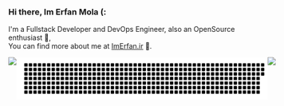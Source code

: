 ### Hi there, Im Erfan Mola (:  
  
  I'm a Fullstack Developer and DevOps Engineer, also an OpenSource enthusiast 💎,  
  You can find more about me at [ImErfan.ir](https://imerfan.ir/) 🐞.  
  
<div style="display:flex;">
 <img align="center" src="https://github-widgetbox.vercel.app/api/profile?username=ErfanMola&data=followers,repositories,stars,commits&theme=darkmode" />
 <img align="center" src="https://raw.githubusercontent.com/erfanmola/erfanmola/main/gitartwork.svg" />
 <img align="center" src="https://metrics.lecoq.io/erfanmola?template=terminal&base.header=0&base.activity=0&base.community=0&base.repositories=0&base.metadata=0&isocalendar=1&base=header%2C%20activity%2C%20community%2C%20repositories%2C%20metadata&base.indepth=false&base.hireable=false&base.skip=false&isocalendar=false&isocalendar.duration=full-year&config.timezone=Asia%2FTehran&config.twemoji=true&config.octicon=true" />

  <!--START_SECTION:waka-->
  <!--END_SECTION:waka-->
</div>
